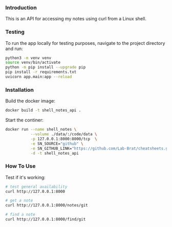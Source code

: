 ### Introduction
This is an API for accessing my notes using curl from a Linux shell. 

### Testing
To run the app locally for testing purposes, 
navigate to the project directory and run:
```bash
python3 -m venv venv
source venv/bin/activate
python -m pip install --upgrade pip 
pip install -r requirements.txt
uvicorn app.main:app --reload
```

### Installation
Build the docker image:
```bash
docker build -t shell_notes_api .
```

Start the continer:
```bash
docker run --name shell_notes \
           --volume ./data/:/code/data \
           -p 127.0.0.1:8000:8000/tcp  \
           -e SN_SOURCE="github" \
           -e SN_GITHUB_LINK="https://github.com/Lab-Brat/cheatsheets.git" \
           -d -t shell_notes_api
```

### How To Use
Test if it's working:
```bash
# test general availability
curl http://127.0.0.1:8000

# get a note
curl http://127.0.0.1:8000/notes/git

# find a note
curl http://127.0.0.1:8000/find/git
```

